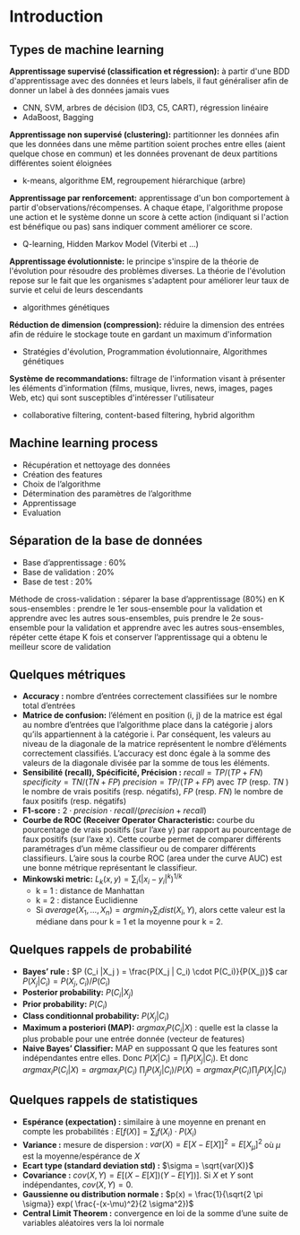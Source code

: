 
# Introduction

## Types de machine learning

**Apprentissage supervisé (classification et régression):** à partir d'une BDD d'apprentissage avec des données et leurs labels, il faut généraliser afin de donner un label à des données jamais vues
 - CNN, SVM, arbres de décision (ID3, C5, CART), régression linéaire
 - AdaBoost, Bagging

**Apprentissage non supervisé (clustering):** partitionner les données afin que les données dans une même partition soient proches entre elles (aient quelque chose en commun) et les données provenant de deux partitions différentes soient éloignées
  - k-means, algorithme EM, regroupement hiérarchique (arbre)

**Apprentissage par renforcement:** apprentissage d'un bon comportement à partir d'observations/récompenses. A chaque étape, l'algorithme propose une action et le système donne un score à cette action (indiquant si l'action est bénéfique ou pas) sans indiquer comment améliorer ce score.
  - Q-learning, Hidden Markov Model (Viterbi et ...)

**Apprentissage évolutionniste:** le principe s'inspire de la théorie de l'évolution pour résoudre des problèmes diverses. La théorie de l'évolution repose sur le fait que les organismes s'adaptent pour améliorer leur taux de survie et celui de leurs descendants
  - algorithmes génétiques

**Réduction de dimension (compression):** réduire la dimension des entrées afin de réduire le stockage toute en gardant un maximum d'information
  - Stratégies d'évolution, Programmation évolutionnaire, Algorithmes génétiques

**Système de recommandations:** filtrage de l'information visant à présenter les éléments d'information (films, musique, livres, news, images, pages Web, etc) qui sont susceptibles d'intéresser l'utilisateur
  - collaborative filtering, content-based filtering, hybrid algorithm

## Machine learning process
  - Récupération et nettoyage des données
  - Création des features
  - Choix de l’algorithme
  - Détermination des paramètres de l’algorithme
  - Apprentissage
  - Evaluation

## Séparation de la base de données
  - Base d’apprentissage : 60%
  - Base de validation : 20%
  - Base de test : 20%

Méthode de cross-validation : séparer la base d’apprentissage (80%) en K
sous-ensembles : prendre le 1er sous-ensemble pour la validation et apprendre
avec les autres sous-ensembles, puis prendre le 2e sous-ensemble pour la validation et apprendre avec les autres sous-ensembles, répéter cette étape K
fois et conserver l’apprentissage qui a obtenu le meilleur score de validation

## Quelques métriques
  - **Accuracy :** nombre d’entrées correctement classifiées sur le nombre total d’entrées
  - **Matrice de confusion:** l’élément en position (i, j) de la matrice est égal au
nombre d’entrées que l’algorithme place dans la catégorie j alors qu’ils
appartiennent à la catégorie i. Par conséquent, les valeurs au niveau de
la diagonale de la matrice représentent le nombre d’éléments correctement classifiés. L’accuracy est donc égale à la somme des valeurs de la
diagonale divisée par la somme de tous les éléments.
  - **Sensibilité (recall), Spécificité, Précision :** 
$recall = TP/(TP + FN )$
$specificity = T N/(T N + F P )$
$precision = TP/(TP + FP )$
avec $TP$ (resp. $TN$ ) le nombre de vrais positifs (resp. négatifs), $FP$ (resp. $FN$) le nombre de faux positifs (resp. négatifs) 
  - **F1-score :** $2 \cdot precision \cdot recall/(precision + recall)$
  - **Courbe de ROC (Receiver Operator Characteristic:** courbe du pourcentage de vrais positifs (sur l’axe y) par rapport au pourcentage de
faux positifs (sur l’axe x). Cette courbe permet de comparer différents paramétrages d’un même classifieur ou de comparer différents classifieurs. L’aire sous la courbe ROC (area under the curve AUC) est une bonne métrique représentant le classifieur.
  - **Minkowski metric:** $L_k(x,y)=\sum _i (|x_i - y_i |^k)^{1/k}$
	  -	k = 1 : distance de Manhattan
	  -	k = 2 : distance Euclidienne
	  -	Si $average(X_1 , ..., X_n ) = argmin_Y \sum_i dist(X_i , Y )$, alors cette valeur est la médiane dans pour k = 1 et la moyenne pour k = 2.

## Quelques rappels de probabilité
  - **Bayes’ rule :** $P (C_i |X_j ) = \frac{P(X_j | C_i) \cdot P(C_i)}{P(X_j)}$ car $P(X_j |C_i ) = P (X_j , C_i )/P (C_i )$
  - **Posterior probability:** $P (C_i |X_j )$
  - **Prior probability:** $P (C_i )$
  - **Class conditionnal probability:** $P (X_j |C_i )$
  - **Maximum a posteriori (MAP):** $argmax_i P(C_i |X)$ : quelle est la classe la plus probable pour une entrée donnée (vecteur de features)
  - **Naive Bayes’ Classifier:** MAP en suppossant Q que les features sont indépendantes entre elles. Donc $P(X|C_i ) = \prod_j P(X_j |C_i )$. Et donc 
 $argmax_i P(C_i | X) = argmax_i P(C_i)$
 $\prod_j P(X_j | C_i) / P(X) = argmax_i  P(C_i) \prod_j P(X_j | C_i)$

## Quelques rappels de statistiques
  - **Espérance (expectation) :** similaire à une moyenne en prenant en compte les probabilités : $E[f (X)] = \sum_i f (X_i ) \cdot P (X_i )$
  - **Variance :** mesure de dispersion : $var(X) = E[X-E[X]]^2 = E[X_{\mu}]^2$ où $\mu$ est la moyenne/espérance de $X$
  - **Ecart type (standard deviation std) :** $\sigma = \sqrt{var(X)}$
  - **Covariance :** $cov(X,Y)=E[(X-E[X])(Y-E[Y])]$. Si $X$ et $Y$ sont indépendantes, $cov(X, Y ) = 0$.
  - **Gaussienne ou distribution normale :** $p(x) = \frac{1}{\sqrt{2 \pi \sigma}} exp( \frac{-(x-\mu)^2}{2 \sigma^2})$
  - **Central Limit Theorem :** convergence en loi de la somme d’une suite de
variables aléatoires vers la loi normale
